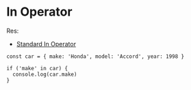 # In Operator

Res:
* [Standard In Operator](https://developer.mozilla.org/en-US/docs/Web/JavaScript/Reference/Operators/in)

```
const car = { make: 'Honda', model: 'Accord', year: 1998 }

if ('make' in car) {
  console.log(car.make)
}
```